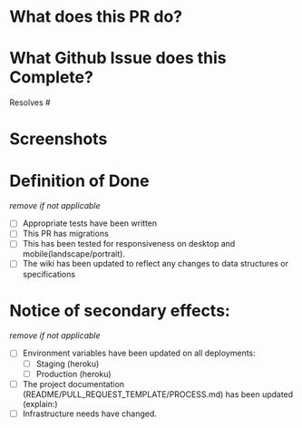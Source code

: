 # What does this PR do?

# What Github Issue does this Complete?

Resolves #

# Screenshots

# Definition of Done
*remove if not applicable*
- [ ] Appropriate tests have been written
- [ ] This PR has migrations
- [ ] This has been tested for responsiveness on desktop and mobile(landscape/portrait).
- [ ] The wiki has been updated to reflect any changes to data structures or specifications

# Notice of secondary effects:
*remove if not applicable*
- [ ] Environment variables have been updated on all deployments:
  - [ ] Staging (heroku)
  - [ ] Production (heroku)
- [ ] The project documentation (README/PULL_REQUEST_TEMPLATE/PROCESS.md) has been updated (explain:)
- [ ] Infrastructure needs have changed.
